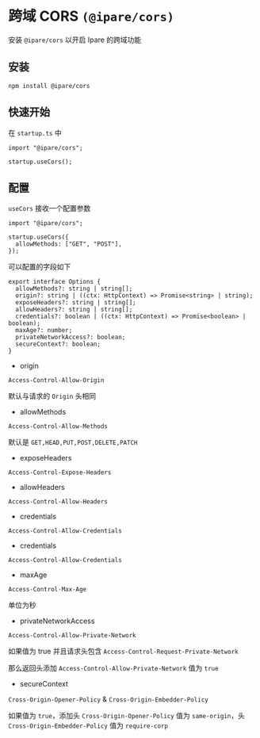 # 跨域 CORS `(@ipare/cors)`

安装 `@ipare/cors` 以开启 Ipare 的跨域功能

## 安装

```
npm install @ipare/cors
```

## 快速开始

在 `startup.ts` 中

```TS
import "@ipare/cors";

startup.useCors();
```

## 配置

`useCors` 接收一个配置参数

```TS
import "@ipare/cors";

startup.useCors({
  allowMethods: ["GET", "POST"],
});
```

可以配置的字段如下

```TS
export interface Options {
  allowMethods?: string | string[];
  origin?: string | ((ctx: HttpContext) => Promise<string> | string);
  exposeHeaders?: string | string[];
  allowHeaders?: string | string[];
  credentials?: boolean | ((ctx: HttpContext) => Promise<boolean> | boolean);
  maxAge?: number;
  privateNetworkAccess?: boolean;
  secureContext?: boolean;
}
```

- origin

`Access-Control-Allow-Origin`

默认与请求的 `Origin` 头相同

- allowMethods

`Access-Control-Allow-Methods`

默认是 `GET,HEAD,PUT,POST,DELETE,PATCH`

- exposeHeaders

`Access-Control-Expose-Headers`

- allowHeaders

`Access-Control-Allow-Headers`

- credentials

`Access-Control-Allow-Credentials`

- credentials

`Access-Control-Allow-Credentials`

- maxAge

`Access-Control-Max-Age`

单位为秒

- privateNetworkAccess

`Access-Control-Allow-Private-Network`

如果值为 true 并且请求头包含 `Access-Control-Request-Private-Network`

那么返回头添加 `Access-Control-Allow-Private-Network` 值为 `true`

- secureContext

`Cross-Origin-Opener-Policy` & `Cross-Origin-Embedder-Policy`

如果值为 `true`，添加头 `Cross-Origin-Opener-Policy` 值为 `same-origin`，头 `Cross-Origin-Embedder-Policy` 值为 `require-corp`
